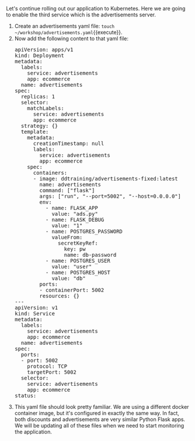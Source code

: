 Let's continue rolling out our application to Kubernetes. Here we are going to enable the third service which is the advertisements server. 

1.  Create an advertisements yaml file: `touch ~/workshop/advertisements.yaml`{{execute}}.
2.  Now add the following content to that yaml file: 
    <pre class="file" data-target="clipboard">
    apiVersion: apps/v1
    kind: Deployment
    metadata:
      labels:
        service: advertisements
        app: ecommerce
      name: advertisements 
    spec:
      replicas: 1
      selector:
        matchLabels:
          service: advertisements
          app: ecommerce
      strategy: {}
      template:
        metadata:
          creationTimestamp: null
          labels:
            service: advertisements
            app: ecommerce
        spec:
          containers:
          - image: ddtraining/advertisements-fixed:latest
            name: advertisements 
            command: ["flask"]
            args: ["run", "--port=5002", "--host=0.0.0.0"]
            env:
              - name: FLASK_APP
                value: "ads.py"
              - name: FLASK_DEBUG
                value: "1"
              - name: POSTGRES_PASSWORD
                valueFrom:
                  secretKeyRef:
                    key: pw
                    name: db-password
              - name: POSTGRES_USER
                value: "user"
              - name: POSTGRES_HOST
                value: "db"
            ports:
            - containerPort: 5002
            resources: {}
    ---
    apiVersion: v1
    kind: Service
    metadata:
      labels:
        service: advertisements
        app: ecommerce
      name: advertisements
    spec:
      ports:
      - port: 5002
        protocol: TCP
        targetPort: 5002
      selector:
        service: advertisements
        app: ecommerce
    status:
    </pre>
3.  This yaml file should look pretty familiar. We are using a different docker container image, but it's configured in exactly the same way. In fact, both discounts and advertisements are very similar Python Flask apps. We will be updating all of these files when we need to start monitoring the application.